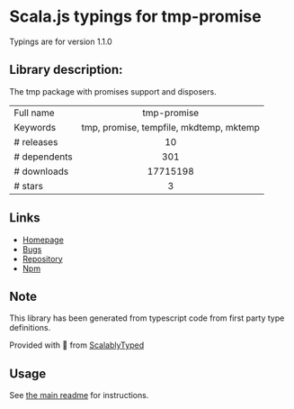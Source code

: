 
# Scala.js typings for tmp-promise

Typings are for version 1.1.0

## Library description:
The tmp package with promises support and disposers.

|                    |                 |
| ------------------ | :-------------: |
| Full name          | tmp-promise |
| Keywords           | tmp, promise, tempfile, mkdtemp, mktemp |
| # releases         | 10 |
| # dependents       | 301 |
| # downloads        | 17715198 |
| # stars            | 3 |

## Links
- [Homepage](https://github.com/benjamingr/tmp-promise#readme)
- [Bugs](https://github.com/benjamingr/tmp-promise/issues)
- [Repository](https://github.com/benjamingr/tmp-promise)
- [Npm](https://www.npmjs.com/package/tmp-promise)
    


## Note
This library has been generated from typescript code from first party type definitions.

Provided with :purple_heart: from [ScalablyTyped](https://github.com/oyvindberg/ScalablyTyped)

## Usage
See [the main readme](../../readme.md) for instructions.


